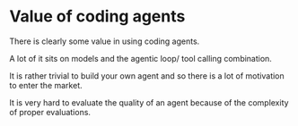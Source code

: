 # Value of coding agents

There is clearly some value in using coding agents.

A lot of it sits on models and the agentic loop/ tool calling combination.

It is rather trivial to build your own agent and so there is a lot of motivation to enter the market.

It is very hard to evaluate the quality of an agent because of the complexity of proper evaluations.